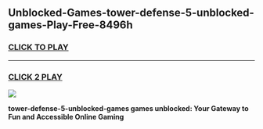 
## Unblocked-Games-tower-defense-5-unblocked-games-Play-Free-8496h
<h3>
<a href="https://premium76.site?title=tower-defense-5-unblocked-games&ref=20A">CLICK TO PLAY</a></h3>
<hr>

<h3>
<a href="https://premium76.site?title=tower-defense-5-unblocked-games&ref=20A">CLICK 2 PLAY</a>
  
</h3>

<a href="https://premium76.site?title=tower-defense-5-unblocked-games&ref=20A"><img src="https://clearcache.store/games.png"></a>


**tower-defense-5-unblocked-games games unblocked: Your Gateway to Fun and Accessible Online Gaming**
